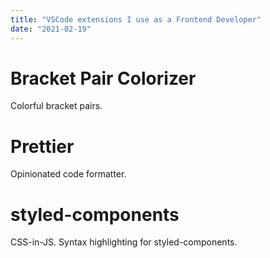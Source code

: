 ```yaml
---
title: "VSCode extensions I use as a Frontend Developer"
date: "2021-02-19"
---
```


# Bracket Pair Colorizer

Colorful bracket pairs.

# Prettier

Opinionated code formatter.

# styled-components

CSS-in-JS. Syntax highlighting for styled-components.
